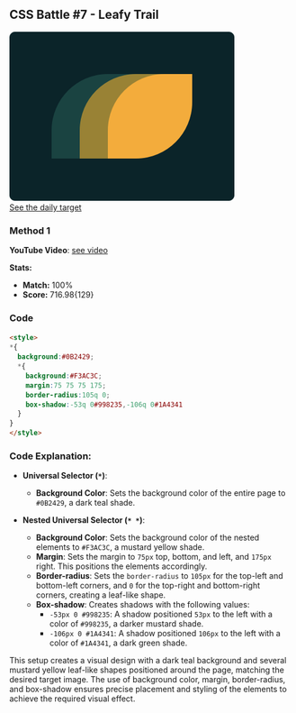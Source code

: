 ## CSS Battle #7 - Leafy Trail

![picture of daily target](./images/07.png)  
[See the daily target](https://cssbattle.dev/play/7)

### Method 1

**YouTube Video**: [see video](https://www.youtube.com/watch?v=b7JMJ0U1GK0)

**Stats:**

- **Match:** 100%
- **Score:** 716.98{129}

### Code

```html
<style>
*{
  background:#0B2429;
  *{
    background:#F3AC3C;
    margin:75 75 75 175;
    border-radius:105q 0;
    box-shadow:-53q 0#998235,-106q 0#1A4341
  }
}
</style>
```

### Code Explanation:

- **Universal Selector (`*`)**:
  - **Background Color**: Sets the background color of the entire page to `#0B2429`, a dark teal shade.

- **Nested Universal Selector (`* *`)**:
  - **Background Color**: Sets the background color of the nested elements to `#F3AC3C`, a mustard yellow shade.
  - **Margin**: Sets the margin to `75px` top, bottom, and left, and `175px` right. This positions the elements accordingly.
  - **Border-radius**: Sets the `border-radius` to `105px` for the top-left and bottom-left corners, and `0` for the top-right and bottom-right corners, creating a leaf-like shape.
  - **Box-shadow**: Creates shadows with the following values:
    - `-53px 0 #998235`: A shadow positioned `53px` to the left with a color of `#998235`, a darker mustard shade.
    - `-106px 0 #1A4341`: A shadow positioned `106px` to the left with a color of `#1A4341`, a dark green shade.

This setup creates a visual design with a dark teal background and several mustard yellow leaf-like shapes positioned around the page, matching the desired target image. The use of background color, margin, border-radius, and box-shadow ensures precise placement and styling of the elements to achieve the required visual effect.